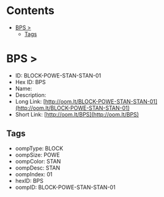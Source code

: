 



Contents
========

* [BPS > ](#bps--)
	* [Tags](#tags)

# BPS > 

- ID: BLOCK-POWE-STAN-STAN-01
- Hex ID: BPS
- Name: 
- Description: 
- Long Link: [http://oom.lt/BLOCK-POWE-STAN-STAN-01](http://oom.lt/BLOCK-POWE-STAN-STAN-01)
- Short Link: [http://oom.lt/BPS](http://oom.lt/BPS)

## Tags

- oompType: BLOCK
- oompSize: POWE
- oompColor: STAN
- oompDesc: STAN
- oompIndex: 01
- hexID: BPS
- oompID: BLOCK-POWE-STAN-STAN-01
